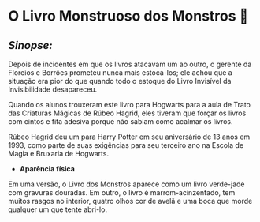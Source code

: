 # O Livro Monstruoso dos Monstros :japanese_ogre: #

## *Sinopse:* ##

Depois de incidentes em que os livros atacavam um ao outro, o gerente da Floreios e Borrões prometeu nunca mais estocá-los; ele achou que a situação era pior do que quando todo o estoque do Livro Invisível da Invisibilidade desapareceu.

Quando os alunos trouxeram este livro para Hogwarts para a aula de Trato das Criaturas Mágicas de Rúbeo Hagrid, eles tiveram que forçar os livros com cintos e fita adesiva porque não sabiam como acalmar os livros.

Rúbeo Hagrid deu um para Harry Potter em seu aniversário de 13 anos em 1993, como parte de suas exigências para seu terceiro ano na Escola de Magia e Bruxaria de Hogwarts.

* __Aparência física__

Em uma versão, o Livro dos Monstros aparece como um livro verde-jade com gravuras douradas. Em outro, o livro é marrom-acinzentado, tem muitos rasgos no interior, quatro olhos cor de avelã e uma boca que morde qualquer um que tente abri-lo.
